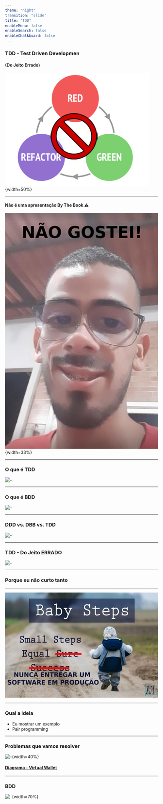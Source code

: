 ```yaml
---
theme: "night"
transition: "slide"
title: "TDD"
enableMenu: false
enableSearch: false
enableChalkboard: false
---
```


### TDD - Test Driven Developmen

#### (Do Jeito Errado)

![-](./Images/tdd-no.png){width=50%}

---

#### Não é uma apresentação By The Book ⚠️

![-](./Images/ByTheBook.png){width=33%}

---

### O que é TDD

![-](https://arquivo.devmedia.com.br/artigos/Fabio_Gomes_Rocha/Introducao_TDD/Introducao_TDD1.jpg)

---

### O que é BDD

![-](https://miro.medium.com/max/581/1*V3CyC87v-5oj6icmWeu-fg.jpeg)

---

### DDD vs. DBB vs. TDD

![-](https://miro.medium.com/max/1200/0*muEmoCLZVAkAJRAt.png)

---

### TDD - Do Jeito ERRADO

![-](https://compras.wiki.ufsc.br/images/3/30/Question.png)

---

### Porque eu não curto tanto

---

![-](./Images/BabySteps.png)

---

### Qual a ideia

- Eu mostrar um exemplo
- Pair programming

---

### Problemas que vamos resolver

![-](https://badcryptopodcast.com/wp-content/uploads/2018/08/wallet.png){width=40%}

#### [Diagrama - Virtual Wallet](https://miro.com/app/board/uXjVOJUpVm0=/)

---

### BDD

![-](https://www.testmanagement.com/wp-content/uploads/2019/05/g-w-t-v2.png){width=70%}
